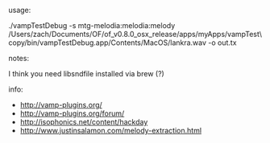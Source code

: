 

usage: 

./vampTestDebug -s mtg-melodia:melodia:melody /Users/zach/Documents/OF/of_v0.8.0_osx_release/apps/myApps/vampTest\ copy/bin/vampTestDebug.app/Contents/MacOS/lankra.wav -o out.tx

notes: 

I think you need libsndfile installed via brew (?)

info: 

- http://vamp-plugins.org/
- http://vamp-plugins.org/forum/
- http://isophonics.net/content/hackday
- http://www.justinsalamon.com/melody-extraction.html






